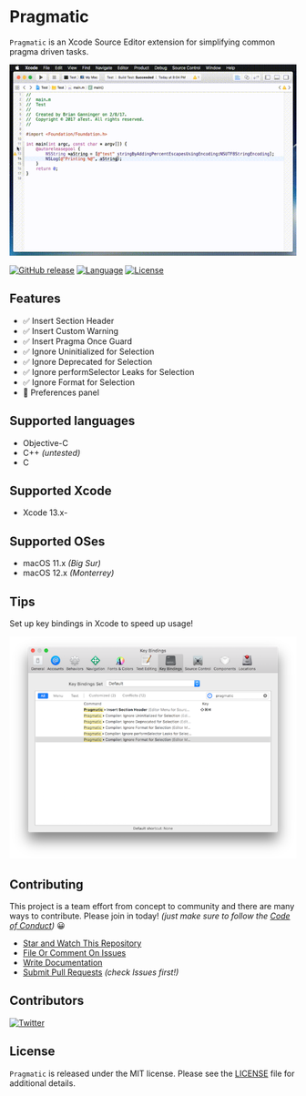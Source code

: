 # Pragmatic

`Pragmatic` is an Xcode Source Editor extension for simplifying common pragma driven tasks.

![Pragmatic Usage Demo](Resources/demo.gif)

[![GitHub release](https://img.shields.io/github/release/bgannin/Pragmatic.svg)](https://github.com/bgannin/Pragmatic/releases)
[![Language](https://img.shields.io/badge/language-Swift%205.5-orange.svg)](https://swift.org/)
[![License](https://img.shields.io/badge/license-MIT-red.svg)](https://github.com/bgannin/Pragmatic/blob/master/LICENSE)

## Features

- ✅ Insert Section Header
- ✅ Insert Custom Warning
- ✅ Insert Pragma Once Guard
- ✅ Ignore Uninitialized for Selection
- ✅ Ignore Deprecated for Selection
- ✅ Ignore performSelector Leaks for Selection
- ✅ Ignore Format for Selection
- 📎 Preferences panel

## Supported languages

- Objective-C
- C++ *(untested)*
- C

## Supported Xcode

- Xcode 13.x-

## Supported OSes

- macOS 11.x *(Big Sur)*
- macOS 12.x *(Monterrey)*

## Tips

Set up key bindings in Xcode to speed up usage! 

![Pragmatic Usage Demo](Resources/Keybindings.png)

## Contributing
  
This project is a team effort from concept to community and there are many ways to contribute. Please join in today! *(just make sure to follow the [Code of Conduct](CODE_OF_CONDUCT.md))* 😀

  * [Star and Watch This Repository](https://github.com/bgannin/Pragmatic/)
  * [File Or Comment On Issues](https://github.com/bgannin/Pragmatic/issues)
  * [Write Documentation](https://github.com/bgannin/Pragmatic/wiki)
  * [Submit Pull Requests](https://github.com/bgannin/Pragmatic/pulls) *(check Issues first!)*

## Contributors

[![Twitter](https://img.shields.io/badge/twitter-@bgannin-blue.svg)](https://twitter.com/bgannin)

## License

`Pragmatic` is released under the MIT license. Please see the [LICENSE](LICENSE.md) file for additional details.
